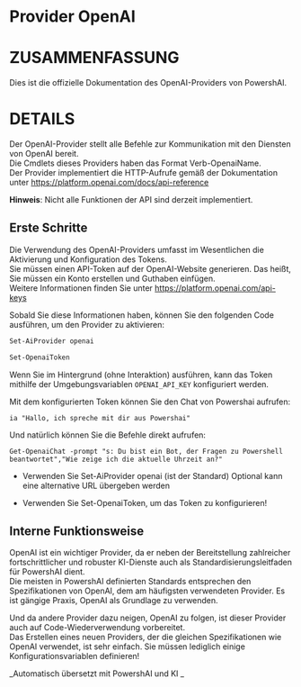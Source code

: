 ﻿# Provider OpenAI  

# ZUSAMMENFASSUNG <!--! @#Short --> 

Dies ist die offizielle Dokumentation des OpenAI-Providers von PowershAI.

# DETAILS  <!--! @#Long --> 

Der OpenAI-Provider stellt alle Befehle zur Kommunikation mit den Diensten von OpenAI bereit.  
Die Cmdlets dieses Providers haben das Format Verb-OpenaiName.  
Der Provider implementiert die HTTP-Aufrufe gemäß der Dokumentation unter https://platform.openai.com/docs/api-reference

**Hinweis**: Nicht alle Funktionen der API sind derzeit implementiert.


## Erste Schritte 

Die Verwendung des OpenAI-Providers umfasst im Wesentlichen die Aktivierung und Konfiguration des Tokens.  
Sie müssen einen API-Token auf der OpenAI-Website generieren. Das heißt, Sie müssen ein Konto erstellen und Guthaben einfügen.  
Weitere Informationen finden Sie unter https://platform.openai.com/api-keys 

Sobald Sie diese Informationen haben, können Sie den folgenden Code ausführen, um den Provider zu aktivieren:

```powershell 
Set-AiProvider openai 

Set-OpenaiToken
```

Wenn Sie im Hintergrund (ohne Interaktion) ausführen, kann das Token mithilfe der Umgebungsvariablen `OPENAI_API_KEY` konfiguriert werden.  

Mit dem konfigurierten Token können Sie den Chat von Powershai aufrufen:

```
ia "Hallo, ich spreche mit dir aus Powershai"
```

Und natürlich können Sie die Befehle direkt aufrufen:

```
Get-OpenaiChat -prompt "s: Du bist ein Bot, der Fragen zu Powershell beantwortet","Wie zeige ich die aktuelle Uhrzeit an?"
```




* Verwenden Sie Set-AiProvider openai (ist der Standard)
Optional kann eine alternative URL übergeben werden

* Verwenden Sie Set-OpenaiToken, um das Token zu konfigurieren!


## Interne Funktionsweise

OpenAI ist ein wichtiger Provider, da er neben der Bereitstellung zahlreicher fortschrittlicher und robuster KI-Dienste auch als Standardisierungsleitfaden für PowershAI dient.  
Die meisten in PowershAI definierten Standards entsprechen den Spezifikationen von OpenAI, dem am häufigsten verwendeten Provider. Es ist gängige Praxis, OpenAI als Grundlage zu verwenden.  


Und da andere Provider dazu neigen, OpenAI zu folgen, ist dieser Provider auch auf Code-Wiederverwendung vorbereitet.  
Das Erstellen eines neuen Providers, der die gleichen Spezifikationen wie OpenAI verwendet, ist sehr einfach. Sie müssen lediglich einige Konfigurationsvariablen definieren!






<!--PowershaiAiDocBlockStart-->
_Automatisch übersetzt mit PowershAI und KI 
_
<!--PowershaiAiDocBlockEnd-->
